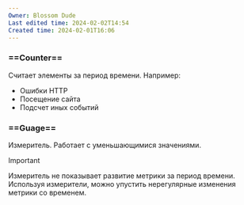 ```yaml
---
Owner: Blossom Dude
Last edited time: 2024-02-02T14:54
Created time: 2024-02-01T16:06
---
```

### ==Counter==

Считает элементы за период времени. Например:

- Ошибки HTTP
- Посещение сайта
- Подсчет иных событий

  

### ==Guage==

Измеритель. Работает с уменьшающимися значениями.

> [!important]  
> Измеритель не показывает развитие метрики за период времени. Используя измерители, можно упустить нерегулярные изменения метрики со временем.